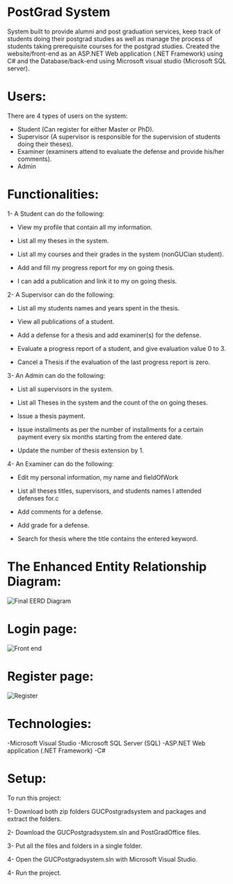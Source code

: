 # PostGrad System
System built to provide alumni and post graduation services, keep track of students doing their postgrad studies as well as manage the process of students taking prerequisite courses for the postgrad studies. Created the website/front-end as an ASP.NET Web application (.NET Framework) using C# and the Database/back-end using Microsoft visual studio (Microsoft SQL server).



# Users:

There are 4 types of users on the system:
* Student (Can register for either Master or PhD).
* Supervisor (A supervisor is responsible for the supervision of students doing their theses).
* Examiner (examiners attend to evaluate the defense and provide his/her comments).
* Admin


# Functionalities:

1- A Student can do the following:

 * View my profile that contain all my information.

 * List all my theses in the system.

 * List all my courses and their grades in the system (nonGUCian student).

 * Add and fill my progress report for my on going thesis.

 * I can add a publication and link it to my on going thesis.


2- A Supervisor can do the following: 

 * List all my students names and years spent in the thesis.

 * View all publications of a student.

 * Add a defense for a thesis and add examiner(s) for the defense.

 * Evaluate a progress report of a student, and give evaluation value 0 to 3.
 
 * Cancel a Thesis if the evaluation of the last progress report is zero.


3- An Admin can do the following: 

 * List all supervisors in the system.

 * List all Theses in the system and the count of the on going theses.

 * Issue a thesis payment.

 * Issue installments as per the number of installments for a certain payment every six months starting from the entered date.

 * Update the number of thesis extension by 1.


4- An Examiner can do the following: 

 * Edit my personal information, my name and fieldOfWork

 * List all theses titles, supervisors, and students names I attended defenses for.c

 * Add comments for a defense.

 * Add grade for a defense.

 * Search for thesis where the title contains the entered keyword.


# The Enhanced Entity Relationship Diagram:

![Final EERD Diagram](https://user-images.githubusercontent.com/105018459/177216983-c09c60f3-7985-4a20-bc4d-fbf9fd00c382.PNG)


# Login page:

![Front end](https://user-images.githubusercontent.com/105018459/177217068-fa72b5a6-e8c0-4c36-a53c-75423fe54dc2.PNG)


# Register page:

![Register](https://user-images.githubusercontent.com/105018459/177217176-62729296-8447-4b00-b829-2fc4c3d9e6ed.PNG)


# Technologies:
-Microsoft Visual Studio
-Microsoft SQL Server (SQL)
-ASP.NET Web application (.NET Framework)
-C#

# Setup:
To run this project:

1- Download both zip folders GUCPostgradsystem and packages and extract the folders.

2- Download the GUCPostgradsystem.sln and PostGradOffice files.

3- Put all the files and folders in a single folder.

4- Open the GUCPostgradsystem.sln with Microsoft Visual Studio.

4- Run the project.
